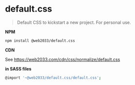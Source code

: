 # default.css

> Default CSS to kickstart a new project. For personal use.

**NPM**

```sh
npm install @web2033/default.css
```

**CDN**

See https://web2033.com/cdn/css/normalize/default.css

**in SASS files**

```sh
@import '~@web2033/default.css/default.css';
```